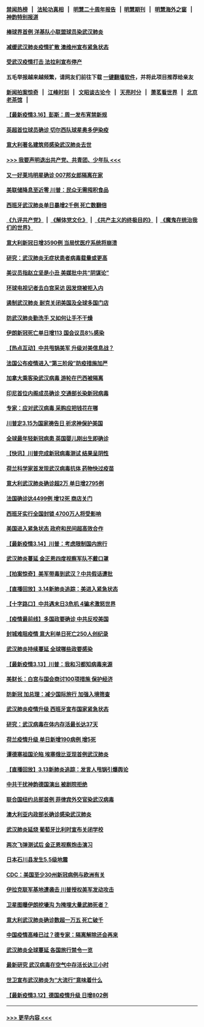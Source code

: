 #### [禁闻热榜](热点新闻.md?=0)  &nbsp;&nbsp;|&nbsp;&nbsp; [法轮功真相](https://github.com/gfw-breaker/truth/blob/master/README.md?=0) &nbsp;&nbsp;|&nbsp;&nbsp; [明慧二十周年报告](https://github.com/gfw-breaker/mh-reports/blob/master/README.md?=0) &nbsp;&nbsp;|&nbsp;&nbsp;[明慧期刊](https://github.com/gfw-breaker/mh-qikan) &nbsp;&nbsp;|&nbsp;&nbsp; [明慧海外之窗](https://github.com/gfw-breaker/mh-news/blob/master/README.md?=0) &nbsp;&nbsp;|&nbsp;&nbsp; [神韵特别报道](https://github.com/gfw-breaker/mh-news/blob/master/shenyun.md?=0)
#### [棒球界首例 洋基队小联盟球员染武汉肺炎](../pages/nsc418/n11943281.md?t=03160702) 
#### [减缓武汉肺炎疫情扩散 澳维州宣布紧急状态](../pages/nsc418/n11943533.md?t=03160702) 
#### [受武汉疫情打击 法拉利宣布停产](../pages/nsc418/n11942936.md?t=03160702) 
#### 五毛举报越来越频繁，请网友们前往下载 [一键翻墙软件](https://github.com/gfw-breaker/ssr-accounts)，并将此项目推荐给亲友
#### [新闻拍案惊奇](https://github.com/gfw-breaker/banned-news/blob/master/pages/link4.md) &nbsp;&nbsp;|&nbsp;&nbsp; [江峰时刻](https://github.com/gfw-breaker/banned-news/blob/master/pages/link4.md) &nbsp;&nbsp;|&nbsp;&nbsp; [文昭谈古论今](https://github.com/gfw-breaker/banned-news/blob/master/pages/link4.md) &nbsp;&nbsp;|&nbsp;&nbsp; [天亮时分](https://github.com/gfw-breaker/banned-news/blob/master/pages/link4.md) &nbsp;&nbsp;|&nbsp;&nbsp; [萧茗看世界](https://github.com/gfw-breaker/banned-news/blob/master/pages/link4.md) &nbsp;&nbsp;|&nbsp;&nbsp; [北京老茶馆](https://github.com/gfw-breaker/banned-news/blob/master/pages/link4.md) &nbsp;&nbsp;|&nbsp;&nbsp; 
#### [【最新疫情3.16】彭斯：周一发布宵禁新规](../pages/nsc418/n11942860.md?t=03160702) 
#### [英超首位球员确诊 切尔西队球星奥多伊染疫](../pages/nsc418/n11937187.md?t=03160702) 
#### [意大利著名建筑师感染武汉肺炎去世](../pages/nsc418/n11943211.md?t=03160702) 
#### [>>> 我要声明退出共产党、共青团、少年队 <<<](https://github.com/begood0513/goodnews/blob/master/quit/letter.md) 
#### [又一好莱坞明星确诊 007邦女郎隔离在家](../pages/nsc418/n11943213.md?t=03160702) 
#### [美联储降息至近零 川普：民众无需囤积食品](../pages/nsc418/n11943043.md?t=03160702) 
#### [西班牙武汉肺炎单日暴增2千例 死亡数翻倍](../pages/nsc418/n11942800.md?t=03160702) 
#### [《九评共产党》](https://github.com/begood0513/9ping.md/blob/master/README.md) &nbsp;|&nbsp; [《解体党文化》](../../../../jtdwh.md/blob/master/README.md)  &nbsp;|&nbsp; [《共产主义的终极目的》](../../../../gczydzjmd.md/blob/master/README.md) &nbsp;|&nbsp; [《魔鬼在统治我们的世界》](../../../../mgztzwmdsj.md/blob/master/README.md) 
#### [意大利新冠日增3590例 当局忧医疗系统将崩溃](../pages/nsc418/n11942691.md?t=03160702) 
#### [研究：武汉肺炎无症状患者病毒载量或更高](../pages/nsc418/n11942608.md?t=03160702) 
#### [美议员指赵立坚是小丑 美媒批中共“阴谋论”](../pages/nsc418/n11942370.md?t=03160702) 
#### [环球电视记者去白宫采访 因发烧被拒入内](../pages/nsc418/n11942516.md?t=03160702) 
#### [遏制武汉肺炎 耐克关闭美国及全球多国门店](../pages/nsc418/n11942366.md?t=03160702) 
#### [防武汉肺炎勤洗手 又如何让手不干燥](../pages/nsc418/n11942105.md?t=03160702) 
#### [伊朗新冠死亡单日增113 国会议员8%感染](../pages/nsc418/n11942119.md?t=03160702) 
#### [【热点互动】中共甩锅美军 升级对美信息战？](../pages/nsc418/n11940633.md?t=03160702) 
#### [法国公布疫情进入“第三阶段”防疫措施加严](../pages/nsc418/n11940878.md?t=03160702) 
#### [加拿大乘客染武汉病毒 游轮在巴西被隔离](../pages/nsc418/n11941905.md?t=03160702) 
#### [印尼首位内阁成员确诊 交通部长染新冠病毒](../pages/nsc418/n11941920.md?t=03160702) 
#### [专家：应对武汉病毒 采购应把钱花在哪](../pages/nsc418/n11941763.md?t=03160702) 
#### [川普定3.15为国家祷告日 祈求神保护美国](../pages/nsc418/n11941475.md?t=03160702) 
#### [全球最年轻新冠病患 英国婴儿刚出生即确诊](../pages/nsc418/n11941506.md?t=03160702) 
#### [【快讯】川普完成新冠病毒测试 结果呈阴性](../pages/nsc418/n11941045.md?t=03160702) 
#### [荷兰科学家首发现武汉病毒抗体 药物快过疫苗](../pages/nsc418/n11940920.md?t=03160702) 
#### [意大利武汉肺炎确诊超2万 单日增2795例](../pages/nsc418/n11940828.md?t=03160702) 
#### [法国确诊达4499例 增12死 商店关门](../pages/nsc418/n11940834.md?t=03160702) 
#### [西班牙实行全国封锁 4700万人将受影响](../pages/nsc418/n11940852.md?t=03160702) 
#### [美国进入紧急状态 政府和民间超高效合作](../pages/nsc418/n11940720.md?t=03160702) 
#### [【最新疫情3.14】川普：考虑限制国内旅行](../pages/nsc418/n11939189.md?t=03160702) 
#### [武汉肺炎蔓延 金正恩四度视察军队不戴口罩](../pages/nsc418/n11940303.md?t=03160702) 
#### [【拍案惊奇】美军带毒到武汉？中共假话遭批](../pages/nsc418/n11939240.md?t=03160702) 
#### [【直播回放】3.14新肺炎追踪：美进入紧急状态](../pages/nsc418/n11940229.md?t=03160702) 
#### [【十字路口】中共遇末日3危机 4骗术激怒世界](../pages/nsc418/n11939218.md?t=03160702) 
#### [【疫情最前线】多国政要确诊 中共反咬美国](../pages/nsc418/n11938734.md?t=03160702) 
#### [封城难阻疫情 意大利单日死亡250人创纪录](../pages/nsc418/n11939185.md?t=03160702) 
#### [武汉肺炎持续蔓延 全球哪些政要感染](../pages/nsc418/n11938672.md?t=03160702) 
#### [【最新疫情3.13】川普：我和习都知病毒来源](../pages/nsc418/n11936755.md?t=03160702) 
#### [美财长：白宫与国会商讨100项措施 保护经济](../pages/nsc418/n11938829.md?t=03160702) 
#### [防新冠 加总理：减少国际旅行 加强入境筛查](../pages/nsc418/n11938771.md?t=03160702) 
#### [武汉肺炎疫情升级 西班牙宣布国家紧急状态](../pages/nsc418/n11938701.md?t=03160702) 
#### [研究：武汉病毒在体内存活最长达37天](../pages/nsc418/n11938539.md?t=03160702) 
#### [荷兰疫情升级 单日新增190病例 增5死](../pages/nsc418/n11938364.md?t=03160702) 
#### [谭德塞祖国沦陷 埃塞俄比亚现首例武汉肺炎](../pages/nsc418/n11938415.md?t=03160702) 
#### [【直播回放】3.13新肺炎追踪：发言人甩锅引爆舆论](../pages/nsc418/n11938042.md?t=03160702) 
#### [中共干扰神韵德国演出 被剧院拒绝](../pages/nsc418/n11927987.md?t=03160702) 
#### [联合国纽约总部首例 菲律宾外交官染武汉病毒](../pages/nsc418/n11937995.md?t=03160702) 
#### [澳大利亚内政部长确诊感染武汉肺炎](../pages/nsc418/n11937696.md?t=03160702) 
#### [武汉肺炎延烧 葡萄牙比利时宣布关闭学校](../pages/nsc418/n11937558.md?t=03160702) 
#### [两次飞弹测试后 金正恩视察炮击演习](../pages/nsc418/n11937102.md?t=03160702) 
#### [日本石川县发生5.5级地震](../pages/nsc418/n11937068.md?t=03160702) 
#### [CDC：美国至少30州新冠病例与欧洲有关](../pages/nsc418/n11936623.md?t=03160702) 
#### [伊拉克联军基地遭袭击 川普授权美军发动攻击](../pages/nsc418/n11936676.md?t=03160702) 
#### [卫星图曝伊朗挖壕沟 为掩埋大量武肺死者？](../pages/nsc418/n11936235.md?t=03160702) 
#### [意大利武汉肺炎确诊数超一万五 死亡破千](../pages/nsc418/n11936332.md?t=03160702) 
#### [中国疫情高峰已过？德专家：隔离解除还会再来](../pages/nsc418/n11935994.md?t=03160702) 
#### [武汉肺炎全球蔓延 各国旅行禁令一览](../pages/nsc418/n11936089.md?t=03160702) 
#### [最新研究 武汉病毒在空气中存活长达三小时](../pages/nsc418/n11936055.md?t=03160702) 
#### [世卫宣布武汉肺炎为“大流行”意味着什么](../pages/nsc418/n11935933.md?t=03160702) 
#### [【最新疫情3.12】德国疫情升级 日增802例](../pages/nsc418/n11933628.md?t=03160702) 

----
#### [ >>> 更早内容 <<< ](../indexes/nsc418-earlier.md)
